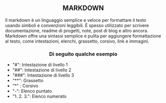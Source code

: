 <h2 align= "center"> <strong> MARKDOWN </strong> </h2>

<p center> Il markdown è un linguaggio semplice e veloce per formattare il testo usando simboli e convenzioni leggibili.
È spesso utilizzato per scrivere documentazione, readme di progetti, note, post di blog e altro ancora. Markdown offre una sintassi semplice e pulita per aggiungere formattazione al testo, come intestazioni, elenchi, grassetto, corsivo, link e immagini.

</p>

 <h3 align= "center"> Di seguito qualche esempio </h3>

- "#": Intestazione di livello 1
- "##": Intestazione di livello 2
- "###": Intestazione di livello 3
- "\*\*": Grassetto
- "\*" : Corsivo
- "-": Elenco puntato
- "1. 2. 3.": Elenco numerato
